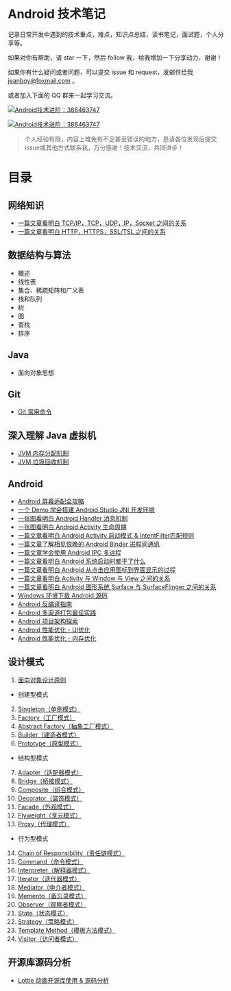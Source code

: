 # Android 技术笔记

记录日常开发中遇到的技术重点，难点，知识点总结，读书笔记，面试题，个人分享等。

如果对你有帮助，请 star 一下，然后 follow 我，给我增加一下分享动力，谢谢！

如果你有什么疑问或者问题，可以提交 issue 和 request，发邮件给我 jeanboy@foxmail.com 。

或者加入下面的 QQ 群来一起学习交流。

<a target="_blank" href="//shang.qq.com/wpa/qunwpa?idkey=bbbd62c0860ce7c1a6119030f51df102bb0d3ecc12cf66b4d8887941233c6e78"><img border="0" src="//pub.idqqimg.com/wpa/images/group.png" alt="Android技术进阶：386463747" title="Android技术进阶：386463747"></a>


<a target="_blank" href="http://shang.qq.com/wpa/qunwpa?idkey=0b505511df9ead28ec678df4eeb7a1a8f994ea8b75f2c10412b57e667d81b50d"><img border="0" src="http://pub.idqqimg.com/wpa/images/group.png" alt="Android技术进阶：386463747" title="Android技术进阶：386463747"></a>


> 个人经验有限，内容上难免有不足甚至错误的地方，恳请各位发现后提交issue或其他方式联系我，万分感谢！技术交流，共同进步！

# 目录

## 网络知识

- [一篇文章看明白 TCP/IP，TCP，UDP，IP，Socket 之间的关系](https://github.com/jeanboydev/Android-ReadTheFuckingSourceCode/blob/master/http/TCP_IP_UDP_Socket.md)
- [一篇文章看明白 HTTP，HTTPS，SSL/TSL 之间的关系](https://github.com/jeanboydev/Android-ReadTheFuckingSourceCode/blob/master/http/HTTP_HTTPS_SSL_TSL.md)

## 数据结构与算法

- 概述
- 线性表
- 集合、稀疏矩阵和广义表
- 栈和队列
- 树
- 图
- 查找
- 排序

## Java

- 面向对象思想

## Git

- [Git 常用命令](https://github.com/jeanboydev/Android-ReadTheFuckingSourceCode/blob/master/git/Git常用命令.md)

## 深入理解 Java 虚拟机

- [JVM 内存分配机制](https://github.com/jeanboydev/Android-ReadTheFuckingSourceCode/blob/master/JVM/JVM-内存分配机制.md)
- [JVM 垃圾回收机制](https://github.com/jeanboydev/Android-ReadTheFuckingSourceCode/blob/master/JVM/JVM-垃圾回收机制.md)

## Android

- [Android 屏幕适配全攻略](https://github.com/jeanboydev/Android-ReadTheFuckingSourceCode/blob/master/android/Android-屏幕适配全攻略.md)
- [一个 Demo 学会搭建 Android Studio JNI 开发环境](https://github.com/jeanboydev/Android-JNITest)
- [一张图看明白 Android Handler 消息机制](https://github.com/jeanboydev/Android-ReadTheFuckingSourceCode/blob/master/android/Android-Handler消息机制.md)
- [一张图看明白 Android Activity 生命周期](https://github.com/jeanboydev/Android-ReadTheFuckingSourceCode/blob/master/android/Android-Activity生命周期.md)
- [一篇文章看明白 Android Activity 启动模式 & IntentFilter匹配规则](https://github.com/jeanboydev/Android-ReadTheFuckingSourceCode/blob/master/android/Android-Activity启动模式&IntentFilter匹配规则.md)
- [一篇文章了解相见恨晚的 Android Binder 进程间通讯](https://github.com/jeanboydev/Android-ReadTheFuckingSourceCode/blob/master/android/Android-Binder进程间通讯.md)
- [一篇文章学会使用 Android IPC 多进程](https://github.com/jeanboydev/Android-ReadTheFuckingSourceCode/blob/master/android/Android-IPC多进程.md)
- [一篇文章看明白 Android 系统启动时都干了什么](https://github.com/jeanboydev/Android-ReadTheFuckingSourceCode/blob/master/android/Android-系统启动过程.md)
- [一篇文章看明白 Android 从点击应用图标到界面显示的过程](https://github.com/jeanboydev/Android-ReadTheFuckingSourceCode/blob/master/android/Android-Activity启动过程.md)
- [一篇文章看明白 Activity 与 Window 与 View 之间的关系](https://github.com/jeanboydev/Android-ReadTheFuckingSourceCode/blob/master/android/Android-Activity与Window与View之间的关系.md)
- [一篇文章看明白 Android 图形系统 Surface 与 SurfaceFlinger 之间的关系](https://github.com/jeanboydev/Android-ReadTheFuckingSourceCode/blob/master/android/Android-SurfaceFlinger图形系统.md)
- [Windows 环境下载 Android 源码](https://github.com/jeanboydev/Android-ReadTheFuckingSourceCode/blob/master/android/Android-Windows环境下载源码.md)
- [Android 反编译指南](https://github.com/jeanboydev/Android-ReadTheFuckingSourceCode/blob/master/android/Android-反编译指南.md)
- [Android 多渠道打包最佳实践](https://github.com/jeanboydev/Android-Flavors)
- [Android 项目架构探索](https://github.com/jeanboydev/Android-Architecture)
- [Android 性能优化 - UI优化](https://github.com/jeanboydev/Android-ReadTheFuckingSourceCode/blob/master/android/Android-性能优化-UI优化.md)
- [Android 性能优化 - 内存优化](https://github.com/jeanboydev/Android-ReadTheFuckingSourceCode/blob/master/android/Android-性能优化-内存优化.md)

## 设计模式

1. [面向对象设计原则](https://github.com/jeanboydev/Android-ReadTheFuckingSourceCode/blob/master/design_patterns/面向对象设计原则.md)

- 创建型模式

2. [Singleton（单例模式）](https://github.com/jeanboydev/Android-ReadTheFuckingSourceCode/blob/master/design_patterns/设计模式-Singleton.md)
3. [Factory（工厂模式）](https://github.com/jeanboydev/Android-ReadTheFuckingSourceCode/blob/master/design_patterns/设计模式-Factory.md)
4. [Abstract Factory（抽象工厂模式）](https://github.com/jeanboydev/Android-ReadTheFuckingSourceCode/blob/master/design_patterns/设计模式-Abstract_Factory.md)
5. [Builder（建造者模式）](https://github.com/jeanboydev/Android-ReadTheFuckingSourceCode/blob/master/design_patterns/设计模式-Builder.md)
6. [Prototype（原型模式）](https://github.com/jeanboydev/Android-ReadTheFuckingSourceCode/blob/master/design_patterns/设计模式-Prototype.md)

- 结构型模式

7. [Adapter（适配器模式）](https://github.com/jeanboydev/Android-ReadTheFuckingSourceCode/blob/master/design_patterns/设计模式-Adapter.md)
8. [Bridge（桥接模式）](https://github.com/jeanboydev/Android-ReadTheFuckingSourceCode/blob/master/design_patterns/设计模式-Bridge.md)
9. [Composite（组合模式）](https://github.com/jeanboydev/Android-ReadTheFuckingSourceCode/blob/master/design_patterns/设计模式-Composite.md)
10. [Decorator（装饰模式）](https://github.com/jeanboydev/Android-ReadTheFuckingSourceCode/blob/master/design_patterns/设计模式-Decorator.md)
11. [Facade（外观模式）](https://github.com/jeanboydev/Android-ReadTheFuckingSourceCode/blob/master/design_patterns/设计模式-Facade.md)
12. [Flyweight（享元模式）](https://github.com/jeanboydev/Android-ReadTheFuckingSourceCode/blob/master/design_patterns/设计模式-Flyweight.md)
13. [Proxy（代理模式）](https://github.com/jeanboydev/Android-ReadTheFuckingSourceCode/blob/master/design_patterns/设计模式-Proxy.md)

- 行为型模式

14. [Chain of Responsibility（责任链模式）](https://github.com/jeanboydev/Android-ReadTheFuckingSourceCode/blob/master/design_patterns/设计模式-Chain_of_Responsibility.md)
15. [Command（命令模式）](https://github.com/jeanboydev/Android-ReadTheFuckingSourceCode/blob/master/design_patterns/设计模式-Command.md)
16. [Interpreter（解释器模式）](https://github.com/jeanboydev/Android-ReadTheFuckingSourceCode/blob/master/design_patterns/设计模式-Interpreter.md)
17. [Iterator（迭代器模式）](https://github.com/jeanboydev/Android-ReadTheFuckingSourceCode/blob/master/design_patterns/设计模式-Iterator.md)
18. [Mediator（中介者模式）](https://github.com/jeanboydev/Android-ReadTheFuckingSourceCode/blob/master/design_patterns/设计模式-Mediator.md)
19. [Memento（备忘录模式）](https://github.com/jeanboydev/Android-ReadTheFuckingSourceCode/blob/master/design_patterns/设计模式-Memento.md)
20. [Observer（观察者模式）](https://github.com/jeanboydev/Android-ReadTheFuckingSourceCode/blob/master/design_patterns/设计模式-Observer.md)
21. [State（状态模式）](https://github.com/jeanboydev/Android-ReadTheFuckingSourceCode/blob/master/design_patterns/设计模式-State.md)
22. [Strategy（策略模式）](https://github.com/jeanboydev/Android-ReadTheFuckingSourceCode/blob/master/design_patterns/设计模式-Strategy.md)
23. [Template Method（模板方法模式）](https://github.com/jeanboydev/Android-ReadTheFuckingSourceCode/blob/master/design_patterns/设计模式-Template_Method.md)
24. [Visitor（访问者模式）](https://github.com/jeanboydev/Android-ReadTheFuckingSourceCode/blob/master/design_patterns/设计模式-Visitor.md)


## 开源库源码分析

- [Lottie 动画开源库使用 & 源码分析](https://github.com/jeanboydev/Android-ReadTheFuckingSourceCode/blob/master/android/Lottie动画开源库使用&源码分析.md)



